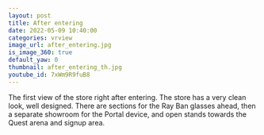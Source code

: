 ```yaml
---
layout: post
title: After entering
date: 2022-05-09 10:40:00
categories: vrview
image_url: after_entering.jpg
is_image_360: true
default_yaw: 0
thumbnail: after_entering_th.jpg
youtube_id: 7xWm9R9fuB8
---
```

The first view of the store right after entering. The store has a very clean look, well designed. There are sections for the Ray Ban glasses ahead, then a separate showroom for the Portal device, and open stands towards the Quest arena and signup area.
